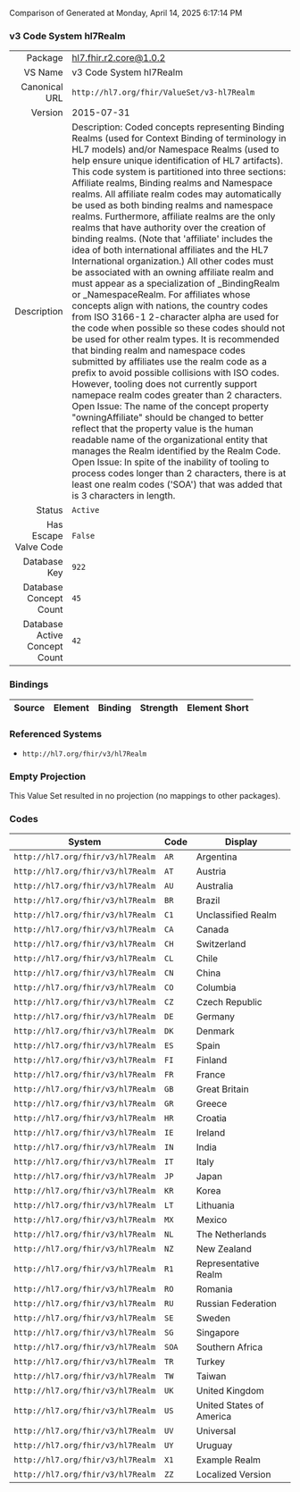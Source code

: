 Comparison of 
Generated at Monday, April 14, 2025 6:17:14 PM

### v3 Code System hl7Realm

|      |     |
| ---: | --- |
| Package | hl7.fhir.r2.core@1.0.2 |
| VS Name | v3 Code System hl7Realm |
| Canonical URL | `http://hl7.org/fhir/ValueSet/v3-hl7Realm` |
| Version | 2015-07-31 |
| Description | Description: Coded concepts representing Binding Realms (used for Context Binding of terminology in HL7 models)  and/or Namespace Realms (used to help ensure unique identification of HL7 artifacts). This code system is partitioned into three sections: Affiliate realms, Binding realms and Namespace realms.  All affiliate realm codes may automatically be used as both binding realms and namespace realms.  Furthermore, affiliate realms are the only realms that have authority over the creation of binding realms.  (Note that 'affiliate' includes the idea of both international affiliates and the HL7 International organization.)  All other codes must be associated with an owning affiliate realm and must appear as a specialization of _BindingRealm or _NamespaceRealm.  For affiliates whose concepts align with nations, the country codes from ISO 3166-1 2-character alpha are used for the code when possible so these codes should not be used for other realm types.  It is recommended that binding realm and namespace codes submitted by affiliates use the realm code as a prefix to avoid possible collisions with ISO codes.  However, tooling does not currently support namepace realm codes greater than 2 characters.  Open Issue: The name of the concept property "owningAffiliate" should be changed to better reflect that the property value is the human readable name of the organizational entity that manages the Realm identified by the Realm Code.  Open Issue: In spite of the inability of tooling to process codes longer than 2 characters, there is at least one realm codes ('SOA') that was added that is 3 characters in length. |
| Status | `Active` |
| Has Escape Valve Code | `False` |
| Database Key | `922` |
| Database Concept Count | `45` |
| Database Active Concept Count | `42` |
### Bindings

| Source | Element | Binding | Strength | Element Short |
| ------ | ------- | ------- | -------- | ------------- |

### Referenced Systems

* `http://hl7.org/fhir/v3/hl7Realm`
### Empty Projection

This Value Set resulted in no projection (no mappings to other packages).

### Codes

| System | Code | Display |
| ------ | ---- | ------- |
| `http://hl7.org/fhir/v3/hl7Realm` | `AR` | Argentina |
| `http://hl7.org/fhir/v3/hl7Realm` | `AT` | Austria |
| `http://hl7.org/fhir/v3/hl7Realm` | `AU` | Australia |
| `http://hl7.org/fhir/v3/hl7Realm` | `BR` | Brazil |
| `http://hl7.org/fhir/v3/hl7Realm` | `C1` | Unclassified Realm |
| `http://hl7.org/fhir/v3/hl7Realm` | `CA` | Canada |
| `http://hl7.org/fhir/v3/hl7Realm` | `CH` | Switzerland |
| `http://hl7.org/fhir/v3/hl7Realm` | `CL` | Chile |
| `http://hl7.org/fhir/v3/hl7Realm` | `CN` | China |
| `http://hl7.org/fhir/v3/hl7Realm` | `CO` | Columbia |
| `http://hl7.org/fhir/v3/hl7Realm` | `CZ` | Czech Republic |
| `http://hl7.org/fhir/v3/hl7Realm` | `DE` | Germany |
| `http://hl7.org/fhir/v3/hl7Realm` | `DK` | Denmark |
| `http://hl7.org/fhir/v3/hl7Realm` | `ES` | Spain |
| `http://hl7.org/fhir/v3/hl7Realm` | `FI` | Finland |
| `http://hl7.org/fhir/v3/hl7Realm` | `FR` | France |
| `http://hl7.org/fhir/v3/hl7Realm` | `GB` | Great Britain |
| `http://hl7.org/fhir/v3/hl7Realm` | `GR` | Greece |
| `http://hl7.org/fhir/v3/hl7Realm` | `HR` | Croatia |
| `http://hl7.org/fhir/v3/hl7Realm` | `IE` | Ireland |
| `http://hl7.org/fhir/v3/hl7Realm` | `IN` | India |
| `http://hl7.org/fhir/v3/hl7Realm` | `IT` | Italy |
| `http://hl7.org/fhir/v3/hl7Realm` | `JP` | Japan |
| `http://hl7.org/fhir/v3/hl7Realm` | `KR` | Korea |
| `http://hl7.org/fhir/v3/hl7Realm` | `LT` | Lithuania |
| `http://hl7.org/fhir/v3/hl7Realm` | `MX` | Mexico |
| `http://hl7.org/fhir/v3/hl7Realm` | `NL` | The Netherlands |
| `http://hl7.org/fhir/v3/hl7Realm` | `NZ` | New Zealand |
| `http://hl7.org/fhir/v3/hl7Realm` | `R1` | Representative Realm |
| `http://hl7.org/fhir/v3/hl7Realm` | `RO` | Romania |
| `http://hl7.org/fhir/v3/hl7Realm` | `RU` | Russian Federation |
| `http://hl7.org/fhir/v3/hl7Realm` | `SE` | Sweden |
| `http://hl7.org/fhir/v3/hl7Realm` | `SG` | Singapore |
| `http://hl7.org/fhir/v3/hl7Realm` | `SOA` | Southern Africa |
| `http://hl7.org/fhir/v3/hl7Realm` | `TR` | Turkey |
| `http://hl7.org/fhir/v3/hl7Realm` | `TW` | Taiwan |
| `http://hl7.org/fhir/v3/hl7Realm` | `UK` | United Kingdom |
| `http://hl7.org/fhir/v3/hl7Realm` | `US` | United States of America |
| `http://hl7.org/fhir/v3/hl7Realm` | `UV` | Universal |
| `http://hl7.org/fhir/v3/hl7Realm` | `UY` | Uruguay |
| `http://hl7.org/fhir/v3/hl7Realm` | `X1` | Example Realm |
| `http://hl7.org/fhir/v3/hl7Realm` | `ZZ` | Localized Version |
